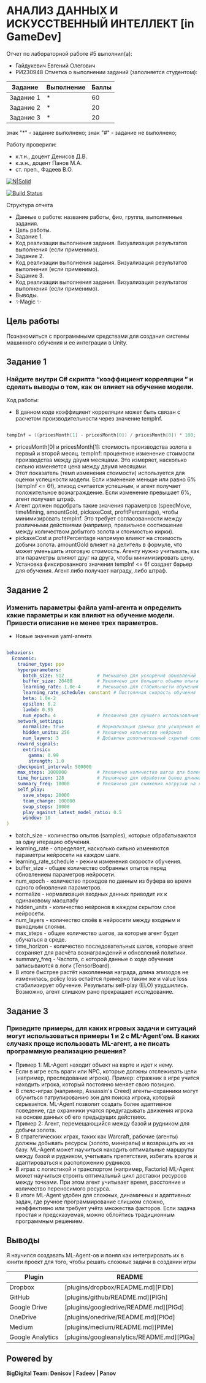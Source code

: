 # АНАЛИЗ ДАННЫХ И ИСКУССТВЕННЫЙ ИНТЕЛЛЕКТ [in GameDev]
Отчет по лабораторной работе #5 выполнил(а):
- Гайдукевич Евгений Олегович
- РИ230948
Отметка о выполнении заданий (заполняется студентом):

| Задание | Выполнение | Баллы |
| ------ | ------ | ------ |
| Задание 1 | * | 60 |
| Задание 2 | * | 20 |
| Задание 3 | * | 20 |

знак "*" - задание выполнено; знак "#" - задание не выполнено;

Работу проверили:
- к.т.н., доцент Денисов Д.В.
- к.э.н., доцент Панов М.А.
- ст. преп., Фадеев В.О.

[![N|Solid](https://cldup.com/dTxpPi9lDf.thumb.png)](https://nodesource.com/products/nsolid)

[![Build Status](https://travis-ci.org/joemccann/dillinger.svg?branch=master)](https://travis-ci.org/joemccann/dillinger)

Структура отчета

- Данные о работе: название работы, фио, группа, выполненные задания.
- Цель работы.
- Задание 1.
- Код реализации выполнения задания. Визуализация результатов выполнения (если применимо).
- Задание 2.
- Код реализации выполнения задания. Визуализация результатов выполнения (если применимо).
- Задание 3.
- Код реализации выполнения задания. Визуализация результатов выполнения (если применимо).
- Выводы.
- ✨Magic ✨

## Цель работы
Познакомиться с программными средствами для создания системы машинного обучения и ее интеграции в Unity.

## Задание 1
### Найдите внутри C# скрипта “коэффициент корреляции ” и сделать выводы о том, как он влияет на обучение модели.
Ход работы:
- В данном коде коэффициент корреляции может быть связан с расчетом производительности через значение tempInf.

```csharp

tempInf = ((pricesMonth[1] - pricesMonth[0]) / pricesMonth[0]) * 100;

```
- pricesMonth[0] и pricesMonth[1]: стоимость производства золота в первый и второй месяц. tempInf: процентное изменение стоимости производства между двумя месяцами. Это измеряет, насколько сильно изменяется цена между двумя месяцами.
- Этот показатель (темп изменения стоимости) используется для оценки успешности модели. Если изменение меньше или равно 6% (tempInf <= 6f), эпизод считается успешным, и агент получает положительное вознаграждение. Если изменение превышает 6%, агент получает штраф.
- Агент должен подобрать такие значения параметров (speedMove, timeMining, amountGold, pickaxeСost, profitPercentage), чтобы минимизировать tempInf. Это требует согласованности между различными действиями (например, правильное соотношение между количеством добытого золота и стоимостью кирки).
- pickaxeСost и profitPercentage напрямую влияют на стоимость добычи золота. amountGold влияет на делитель в формуле, что может уменьшить итоговую стоимость. Агенту нужно учитывать, как эти параметры влияют друг на друга, чтобы минимизировать цену.
- Установка фиксированного значения tempInf <= 6f создает барьер для обучения. Агент либо получает награду, либо штраф.


## Задание 2
### Изменить параметры файла yaml-агента и определить какие параметры и как влияют на обучение модели. Привести описание не менее трех параметров.

- Новые значения yaml-агента

```yaml

behaviors:
  Economic:
    trainer_type: ppo
    hyperparameters:
      batch_size: 512            # Уменьшено для ускорения обновлений
      buffer_size: 20480         # Увеличено для большего объема опыта
      learning_rate: 1.0e-4      # Уменьшено для стабильности обучения
      learning_rate_schedule: constant # Постоянная скорость обучения
      beta: 1.0e-2
      epsilon: 0.2
      lambd: 0.95
      num_epoch: 4               # Увеличено для лучшего использования данных
    network_settings:
      normalize: true            # Нормализация данных для ускорения обучения
      hidden_units: 256          # Увеличено количество нейронов
      num_layers: 3              # Добавлен дополнительный скрытый слой
    reward_signals:
      extrinsic:
        gamma: 0.99
        strength: 1.0
    checkpoint_interval: 500000
    max_steps: 1000000           # Увеличено количество шагов для более долгого обучения
    time_horizon: 128            # Увеличено для обработки более длинных эпизодов
    summary_freq: 10000          # Увеличено для снижения нагрузки на логирование
    self_play:
      save_steps: 20000
      team_change: 100000
      swap_steps: 10000
      play_against_latest_model_ratio: 0.5
      window: 10
)

```
- batch_size - количество опытов (samples), которые обрабатываются за одну итерацию обучения.
- learning_rate - определяет, насколько сильно изменяются параметры нейросети на каждом шаге.
- learning_rate_schedule - режим изменения скорости обучения.
- buffer_size - общее количество собранных опытов перед обновлением параметров нейросети.
- num_epoch - количество проходов по данным из буфера во время одного обновления параметров.
- normalize - нормализация входных данных приводит их к одинаковому масштабу
- hidden_units - количество нейронов в каждом скрытом слое нейросети.
- num_layers - количество слоёв в нейросети между входным и выходным слоями.
- max_steps - общее количество шагов, за которые агент будет обучаться в среде.
- time_horizon - количество последовательных шагов, которые агент сохраняет для расчёта вознаграждений и обновлений политики.
- summary_freq - Частота, с которой данные о ходе обучения записываются в логи (TensorBoard).
- В итоге быстрее растёт накопленная награда, длина эпизодов не изменилась, policy loss остаётся примерно таким же и value loss стабилизирует обучение. Результаты self-play (ELO) ухудшились. Возможно, агент слишком рано прекращает исследование.

## Задание 3
### Приведите примеры, для каких игровых задачи и ситуаций могут использоваться примеры 1 и 2 с ML-Agent’ом. В каких случаях проще использовать ML-агент, а не писать программную реализацию решения?

- Пример 1: ML-Agent находит объект на карте и идет к нему.
- Если в игре есть враги или NPC, которые должны отслеживать цели (например, преследование игрока). Пример: стражник в игре учится находить игрока, который постоянно меняет свою позицию.
- В стелс-играх (например, Assassin's Creed) агенты-охранники могут обучиться патрулированию зон для поиска игрока, который скрывается. ML-Agent позволит создать более адаптивное поведение, где охранники учатся предугадывать движения игрока на основе данных об его предыдущих действиях.
- Пример 2: Агент, перемещающийся между базой и рудником для добычи золота.
- В стратегических играх, таких как Warcraft, рабочие (агенты) должны добывать ресурсы (золото, минералы) и возвращать их на базу. ML-Agent может научиться находить оптимальные маршруты между базой и рудником, учитывать препятствия, избегать врагов и адаптироваться к расположению рудников.
- В играх с логистикой и транспортом (например, Factorio) ML-Agent может научиться строить оптимальный цикл доставки ресурсов между точками. При этом агент учитывает время, расстояние и количество переносимого ресурса.
- В итоге ML-Agent удобен для сложных, динамичных и адаптивных задач, где ручное программирование слишком сложно, неэффективно или требует учёта множества факторов. Если задача простая и предсказуемая, можно облойтись традиционным программным решением.

## Выводы

Я научился создавать ML-Agent-ов и понял как интегрировать их в юнити проект для того, чтобы решать сложные задачи в создании игры

| Plugin | README |
| ------ | ------ |
| Dropbox | [plugins/dropbox/README.md][PlDb] |
| GitHub | [plugins/github/README.md][PlGh] |
| Google Drive | [plugins/googledrive/README.md][PlGd] |
| OneDrive | [plugins/onedrive/README.md][PlOd] |
| Medium | [plugins/medium/README.md][PlMe] |
| Google Analytics | [plugins/googleanalytics/README.md][PlGa] |

## Powered by

**BigDigital Team: Denisov | Fadeev | Panov**
